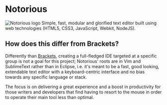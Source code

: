 Notorious
=========

![Notorious logo](assets/logo.png) Simple, fast, modular and glorified text editor built using web technologies
(HTML5, CSS3, JavaScript, Webkit, NodeJS).

How does this differ from Brackets?
-----------------------------------

Differently than [Brackets](http://brackets.io), creating a full-fledged IDE
targeted at a specific group is not a goal for this project; Notorious' roots
are in Vim and SublimeText rather than in Eclipse, i.e. it's meant to be a
fast, good looking, extendable text editor with a keyboard-centric interface
and no bias towards any specific language or stack.

The focus is on delivering a great experience and a boost in productivity for
those writers and developers that find having to resort to the mouse in order
to operate their main tool less than optimal.
